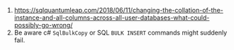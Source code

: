  1. https://sqlquantumleap.com/2018/06/11/changing-the-collation-of-the-instance-and-all-columns-across-all-user-databases-what-could-possibly-go-wrong/
 2. Be aware c# `SqlBulkCopy` or SQL `BULK INSERT` commands might suddenly fail.
